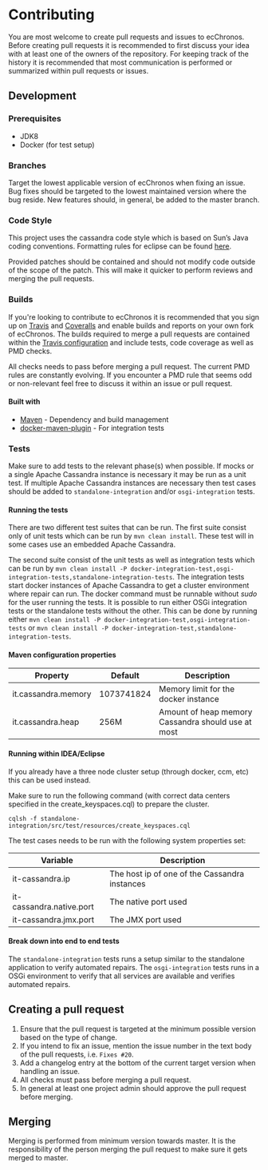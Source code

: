 # Contributing

You are most welcome to create pull requests and issues to ecChronos.
Before creating pull requests it is recommended to first discuss your idea with at least one of the owners of the repository.
For keeping track of the history it is recommended that most communication is performed or summarized within pull requests or issues.

## Development

### Prerequisites

* JDK8
* Docker (for test setup)

### Branches

Target the lowest applicable version of ecChronos when fixing an issue.
Bug fixes should be targeted to the lowest maintained version where the bug reside.
New features should, in general, be added to the master branch.

### Code Style

This project uses the cassandra code style which is based on Sun’s Java coding conventions.
Formatting rules for eclipse can be found [here](code_style.xml).

Provided patches should be contained and should not modify code outside of the scope of the patch.
This will make it quicker to perform reviews and merging the pull requests.

### Builds
    
If you're looking to contribute to ecChronos it is recommended that you sign up on [Travis](https://travis-ci.org/) and [Coveralls](https://coveralls.io/) and enable builds and reports on your own fork of ecChronos.
The builds required to merge a pull requests are contained within the [Travis configuration](.travis.yml) and include tests, code coverage as well as PMD checks.

All checks needs to pass before merging a pull request.
The current PMD rules are constantly evolving.
If you encounter a PMD rule that seems odd or non-relevant feel free to discuss it within an issue or pull request.

#### Built with

* [Maven](https://maven.apache.org) - Dependency and build management
* [docker-maven-plugin](https://github.com/fabric8io/docker-maven-plugin) - For integration tests

### Tests

Make sure to add tests to the relevant phase(s) when possible.
If mocks or a single Apache Cassandra instance is necessary it may be run as a unit test.
If multiple Apache Cassandra instances are necessary then test cases should be added to `standalone-integration` and/or `osgi-integration` tests.

#### Running the tests

There are two different test suites that can be run.
The first suite consist only of unit tests which can be run by `mvn clean install`.
These test will in some cases use an embedded Apache Cassandra.

The second suite consist of the unit tests as well as integration tests which can be run by `mvn clean install -P docker-integration-test,osgi-integration-tests,standalone-integration-tests`.
The integration tests start docker instances of Apache Cassandra to get a cluster environment where repair can run.
The docker command must be runnable without *sudo* for the user running the tests.
It is possible to run either OSGi integration tests or the standalone tests without the other.
This can be done by running either `mvn clean install -P docker-integration-test,osgi-integration-tests` or `mvn clean install -P docker-integration-test,standalone-integration-tests`.

#### Maven configuration properties

| Property                   | Default    | Description                                              |
|----------------------------|------------|----------------------------------------------------------|
| it.cassandra.memory        | 1073741824 | Memory limit for the docker instance                     |
| it.cassandra.heap          | 256M       | Amount of heap memory Cassandra should use at most       |

#### Running within IDEA/Eclipse

If you already have a three node cluster setup (through docker, ccm, etc) this can be used instead.

Make sure to run the following command (with correct data centers specified in the create_keyspaces.cql) to prepare the cluster.
```
cqlsh -f standalone-integration/src/test/resources/create_keyspaces.cql
```

The test cases needs to be run with the following system properties set:

| Variable                 |  Description                                  |
|--------------------------|-----------------------------------------------|
| it-cassandra.ip          | The host ip of one of the Cassandra instances |
| it-cassandra.native.port | The native port used                          |
| it-cassandra.jmx.port    | The JMX port used                             |

#### Break down into end to end tests

The `standalone-integration` tests runs a setup similar to the standalone application to verify automated repairs.
The `osgi-integration` tests runs in a OSGi environment to verify that all services are available and verifies automated repairs.

## Creating a pull request

1. Ensure that the pull request is targeted at the minimum possible version based on the type of change.
2. If you intend to fix an issue, mention the issue number in the text body of the pull requests, i.e. `Fixes #20`.
3. Add a changelog entry at the bottom of the current target version when handling an issue.
4. All checks must pass before merging a pull request.
5. In general at least one project admin should approve the pull request before merging.

## Merging

Merging is performed from minimum version towards master.
It is the responsibility of the person merging the pull request to make sure it gets merged to master.
